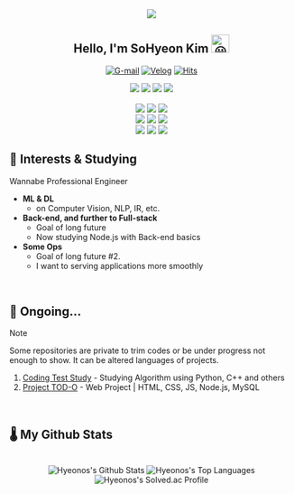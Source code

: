 <!--https://docs.github.com/ko/get-started/writing-on-github/getting-started-with-writing-and-formatting-on-github/basic-writing-and-formatting-syntax-->
<!-- https://googlefonts.github.io/noto-emoji-animation/ -->
<!-- https://velog.io/@leemember/%EA%B9%83%ED%97%88%EB%B8%8C-%ED%94%84%EB%A1%9C%ED%95%84-%EA%BE%B8%EB%AF%B8%EA%B8%B0-README.md -->


<div align="center">
<img src="https://capsule-render.vercel.app/api?type=venom&height=200&color=gradient&text=Hyeonos&section=header&reversal=false&textBg=false&fontAlign=50&fontAlignY=45&animation=twinkling&fontSize=20&rotate=0&strokeWidth=0&fontColor=FFFFFF&desc=Grind%20hard,%20Shine%20hard&descSize=10&descAlignY=53"/>
</div>

<h2 align="center">
  Hello, I'm SoHyeon Kim
  <picture>
  <source srcset="https://fonts.gstatic.com/s/e/notoemoji/latest/1f603/512.webp" type="image/webp">
  <img src="https://fonts.gstatic.com/s/e/notoemoji/latest/1f603/512.gif" alt="😃" width="32" height="32">
  </picture>
</h2>

<div align="center">
  
[![G-mail](https://img.shields.io/badge/📧Gmail-hyeonos248@gmail.com-orange)](hyeonos248@gmail.com)
[![Velog](https://img.shields.io/badge/✅Velog-velog.io/@sohyeonos248-green)](https://velog.io/@sohyeonos248)
[![Hits](https://hits.seeyoufarm.com/api/count/incr/badge.svg?url=https%3A%2F%2Fgithub.com%2Fhyeonos&count_bg=%2379C83D&title_bg=%23555555&icon=&icon_color=%23E7E7E7&title=hits&edge_flat=false)](https://github.com/hyeonos)


<!-- ### 🛠️ Languages and Stacks 🛠️ -->

<img src="https://img.shields.io/badge/PYTHON-3776AB?style=flat-square&logo=PYTHON&logoColor=white"/>
<img src="https://img.shields.io/badge/Numpy-013243?style=flat-square&logo=Numpy&logoColor=white"/>
<img src="https://img.shields.io/badge/Jupyter-F37626?style=flat-square&logo=Jupyter&logoColor=white"/>
<img src="https://img.shields.io/badge/PyTorch-EE4C2C?style=flat-square&logo=PyTorch&logoColor=white"/>
<br/>
<br/>
<img src="https://img.shields.io/badge/C++-00599C?style=flat-square&logo=cplusplus&logoColor=white"/>
<img src="https://img.shields.io/badge/OpenGL-5586A4?style=flat-square&logo=opengl&logoColor=white"/>
<img src="https://img.shields.io/badge/OpenCV-5C3EE8?style=flat-square&logo=opencv&logoColor=white"/>
<!--
<img src="https://img.shields.io/badge/HTML-E34F26?style=flat-square&logo=HTML5&logoColor=white"/>
<img src="https://img.shields.io/badge/CSS-1572B6?style=flat-square&logo=CSS3&logoColor=white"/>
<img src="https://img.shields.io/badge/JavaScript-F7DF1E?style=flat-square&logo=JavaScript&logoColor=white"/>
<img src="https://img.shields.io/badge/Node.js-5FA04E?style=flat-square&logo=Node.js&logoColor=white"/>
<img src="https://img.shields.io/badge/MySQL-4479A1?style=flat-square&logo=MySQL&logoColor=white"/>
 -->
<br/>
<img src="https://img.shields.io/badge/Windows-0078D4?style=flat-square&logo=Windows&logoColor=white"/>
<img src="https://img.shields.io/badge/Linux-FCC624?style=flat-square&logo=Linux&logoColor=white"/>
<img src="https://img.shields.io/badge/Ubuntu-E95420?style=flat-square&logo=Ubuntu&logoColor=white"/>
<br/>
<img src="https://img.shields.io/badge/Git-F05032?style=flat-square&logo=Git&logoColor=white"/>
<img src="https://img.shields.io/badge/Slack-4A154B?style=flat-square&logo=Slack&logoColor=white"/>
<img src="https://img.shields.io/badge/Notion-000000?style=flat-square&logo=Notion&logoColor=white"/>

</div>




## 🌟 Interests & Studying
Wannabe Professional Engineer
- **ML & DL**
  - on Computer Vision, NLP, IR, etc.
- **Back-end, and further to Full-stack**
  - Goal of long future
  - Now studying Node.js with Back-end basics
- **Some Ops**
  - Goal of long future #2.
  - I want to serving applications more smoothly



<br/>

## 🎸 Ongoing...

> [!NOTE]
> Some repositories are private to trim codes or be under progress not enough to show.
> It can be altered languages of projects.

1. [Coding Test Study](https://github.com/hyeonos/CodingTestStudy) - Studying Algorithm using Python, C++ and others
2. [Project TOD-O](https://github.com/hyeonos/Project-TOCALEN) - Web Project | HTML, CSS, JS, Node.js, MySQL

<!-- 4. [RollingPaper](https://github.com/hyeonos/RollingPaperPro) - Team, Web Project | HTML, CSS, JS, Node.js, MySQL
[Scrapper](https://github.com/hyeonos/searchnews-project) - trimming codes and docs...
5. [Project TOD-O](https://github.com/hyeonos/Project-TOCALEN) - Web Project | HTML, CSS, JS, Node.js, MySQL -->





<br/>

## 🌡 My Github Stats

<p align="center">
<br/>

<img alt="Hyeonos's Github Stats" src="https://github-readme-stats.vercel.app/api?username=hyeonos&show_icons=true&count_private=true&hide_border=true&text_color=E1F5EF&bg_color=071019&title_color=35D6D6&icon_color=14A5A5" />

<img alt="Hyeonos's Top Languages" src="https://github-readme-stats.vercel.app/api/top-langs/?username=hyeonos&langs_count=8&count_private=true&layout=compact&hide_border=true&&text_color=E1F5EF&bg_color=071019&title_color=35D6D6&icon_color=14A5A5" />

<img alt="Hyeonos's Solved.ac Profile" src="http://mazassumnida.wtf/api/generate_badge?boj=hyeonos248" />

<!-- <b>Note:</b> Top languages is only a metric of the languages my public code consists of and doesn't reflect experience or skill level. -->

<!--<img alt="Hyeonos's Activity Graph" src="https://activity-graph.herokuapp.com/graph?username=hyeonos&theme=react-dark&hide_border=true&custom_title=SoHyeon%20Kim%27s%20Activity%20Graph" />-->


<br/>

</p>


